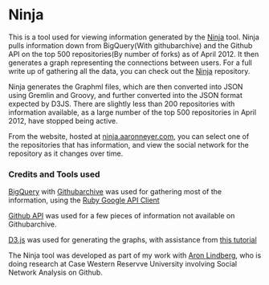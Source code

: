 # Ninja

This is a tool used for viewing information generated by the
[Ninja](https://github.com/Aaronneyer/Ninja) tool. Ninja pulls information down
from BigQuery(With githubarchive) and the Github API on the top 500
repositories(By number of forks) as of April 2012. It then generates a graph
representing the connections between users. For a full write up of gathering
all the data, you can check out the [Ninja](https://github.com/Aaronneyer/Ninja)
repository.

Ninja generates the Graphml files, which are then converted into JSON using
Gremlin and Groovy, and further converted into the JSON format expected by
D3JS. There are slightly less than 200 repositories with information available,
as a large number of the top 500 repositories in April 2012, have stopped being
active.

From the website, hosted at [ninja.aaronneyer.com](http://ninja.aaronneyer.com),
you can select one of the repositories that has information, and view the social
network for the repository as it changes over time.

### Credits and Tools used

[BigQuery](https://bigquery.cloud.google.com/) with [Githubarchive](http://www.githubarchive.org/)
was used for gathering most of the information, using the
[Ruby Google API Client](https://code.google.com/p/google-api-ruby-client/)

[Github API](http://developer.github.com/) was used for a few pieces of information
not available on Githubarchive.

[D3.js](http://d3js.org/) was used for generating the graphs, with assistance
from [this tutorial](http://flowingdata.com/2012/08/02/how-to-make-an-interactive-network-visualization/)

The Ninja tool was developed as part of my work with [Aron Lindberg](https://github.com/aronlindberg),
who is doing research at Case Western Reservve University involving Social Network Analysis on Github.
